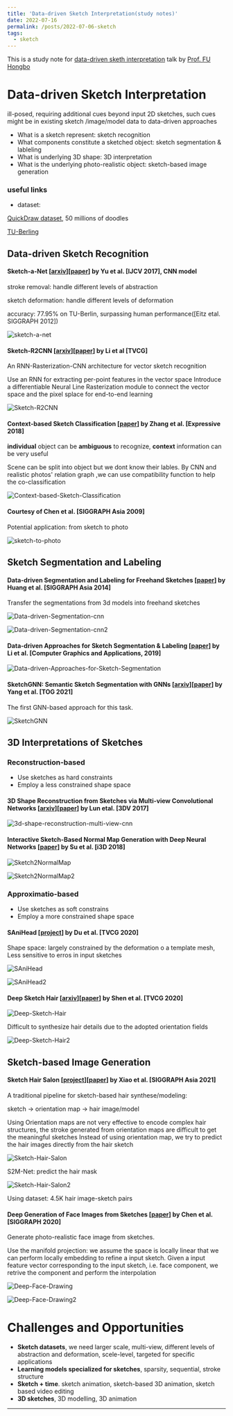 ```yaml
---
title: 'Data-driven Sketch Interpretation(study notes)'
date: 2022-07-16
permalink: /posts/2022-07-06-sketch
tags:
  - sketch
---
```


This is a study note for [data-driven sketh interpretation](https://www.youtube.com/watch?v=Gb8aWqxKJ_4) talk by [Prof. FU Hongbo](https://scholars.cityu.edu.hk/person/hongbofu)

Data-driven Sketch Interpretation
======

ill-posed, requiring additional cues beyond input 2D sketches, such cues might be in existing sketch /image/model data to data-driven approaches

- What is a sketch represent: sketch recognition
- What components constitute a sketched object: sketch segmentation & lableling
- What is underlying 3D shape: 3D interpretation
- What is the underlying photo-realistic object: sketch-based image generation

### useful links
- dataset: 

[QuickDraw dataset](https://quickdraw.withgoogle.com), 50 millions of doodles

[TU-Berling](https://cybertron.cg.tu-berlin.de/eitz/projects/classifysketch/)

## Data-driven Sketch Recognition

#### Sketch-a-Net [[arxiv](https://arxiv.org/abs/1501.07873)][[paper](https://arxiv.org/pdf/1501.07873.pdf)] by Yu et al. [IJCV 2017], CNN model

stroke removal: handle different levels of abstraction

sketch deformation: handle different levels of deformation

accuracy: 77.95% on TU-Berlin, surpassing human performance([Eitz etal. SIGGRAPH 2012])

![sketch-a-net](/files/images/posts/sketch-a-net.png)


#### Sketch-R2CNN [[arxiv](https://arxiv.org/abs/1811.08170)][[paper](https://arxiv.org/pdf/1811.08170.pdf)] by Li et al [TVCG]

An RNN-Rasterization-CNN architecture for vector sketch recognition

Use an RNN for extracting per-point features in the vector space
Introduce a differentiable Neural Line Rasterization module to connect the vector space and the pixel splace for end-to-end learning

![Sketch-R2CNN](/files/images/posts/Sketch-R2CNN.png)


#### Context-based Sketch Classification [[paper](https://scholars.cityu.edu.hk/files/28603466/SketchCoClass.pdf)] by Zhang et al. [Expressive 2018]

**individual** object can be **ambiguous** to recognize, **context** information can be very useful

Scene can be split into object but we dont know their lables. By CNN and realistic photos' relation graph ,we can use compatibility function to help the co-classification

![Context-based-Sketch-Classification](/files/images/posts/Context-based-Sketch-Classification.png)


#### Courtesy of Chen et al. [SIGGRAPH Asia 2009]

Potential application: from sketch to photo

![sketch-to-photo](/files/images/posts/sketch-to-photo.png)


## Sketch Segmentation and Labeling

#### Data-driven Segmentation and Labeling for Freehand Sketches [[paper](https://www.cs.cityu.edu.hk/~rynson/papers/siga14.pdf)] by Huang et al. [SIGGRAPH Asia 2014]

Transfer the segmentations from 3d models into freehand sketches

![Data-driven-Segmentation-cnn](/files/images/posts/Data-driven-Segmentation-cnn.png)

![Data-driven-Segmentation-cnn2](/files/images/posts/Data-driven-Segmentation-cnn2.png)


#### Data-driven Approaches for Sketch Segmentation & Labeling [[paper](https://arxiv.org/ftp/arxiv/papers/1807/1807.11847.pdf)] by Li et al. [Computer Graphics and Applications, 2019]

![Data-driven-Approaches-for-Sketch-Segmentation](/files/images/posts/Data-driven-Approaches-for-Sketch-Segmentation.png)


#### SketchGNN: Semantic Sketch Segmentation with GNNs [[arxiv](https://arxiv.org/abs/2003.00678)][[paper](https://arxiv.org/pdf/2003.00678)] by Yang et al. [TOG 2021]

The first GNN-based approach for this task.

![SketchGNN](/files/images/posts/SketchGNN.png)


## 3D Interpretations of Sketches

### Reconstruction-based

- Use sketches as hard constraints
- Employ a less constrained shape space

#### 3D Shape Reconstruction from Sketches via Multi-view Convolutional Networks [[arxiv](https://arxiv.org/abs/1707.06375?context=cs)][[paper](https://arxiv.org/pdf/1707.06375)] by Lun etal. [3DV 2017]

![3d-shape-reconstruction-multi-view-cnn](/files/images/posts/3d-shape-reconstruction-multi-view-cnn.png)

#### Interactive Sketch-Based Normal Map Generation with Deep Neural Networks [[paper](https://shizhezhou.github.io/projects/sketch2NormalMap/a22-Su.pdf)] by Su et al. [i3D 2018]

![Sketch2NormalMap](/files/images/posts/Sketch2NormalMap.png)

![Sketch2NormalMap2](/files/images/posts/Sketch2NormalMap2.png)

### Approximatio-based

- Use sketches as soft constrains
- Employ a more constrained shape space

#### SAniHead [[project](https://scholars.cityu.edu.hk/en/publications/sanihead(3df6a49c-402f-48d9-b586-7579924aee8d).html)] by Du et al. [TVCG 2020]

Shape space: largely constrained by the deformation o a template mesh, Less sensitive to erros in input sketches

![SAniHead](/files/images/posts/SAniHead.png)

![SAniHead2](/files/images/posts/SAniHead2.png)

#### Deep Sketch Hair [[arxiv](https://arxiv.org/abs/1908.07198)][[paper](https://arxiv.org/pdf/1908.07198)] by Shen et al. [TVCG 2020]

![Deep-Sketch-Hair](/files/images/posts/Deep-Sketch-Hair.png)

Difficult to synthesize hair details due to the adopted orientation fields

![Deep-Sketch-Hair2](/files/images/posts/Deep-Sketch-Hair2.png)


## Sketch-based Image Generation


#### Sketch Hair Salon [[project](https://chufengxiao.github.io/SketchHairSalon/)][[paper](https://arxiv.org/pdf/2109.07874.pdf)] by Xiao et al. [SIGGRAPH Asia 2021]

A traditional pipeline for sketch-based hair synthese/modeling:

sketch -> orientation map -> hair image/model

Using Orientation maps are not very effective to encode complex hair structures, the stroke generated from orientation maps are difficult to get the meaningful sketches
Instead of using orientation map, we try to predict the hair images directly from the hair sketch

![Sketch-Hair-Salon](/files/images/posts/Sketch-Hair-Salon.png)

S2M-Net: predict the hair mask

![Sketch-Hair-Salon2](/files/images/posts/Sketch-Hair-Salon2.png)


Using dataset: 4.5K hair image-sketch pairs


#### Deep Generation of Face Images from Sketches [[paper](https://arxiv.org/pdf/2006.01047.pdf)] by Chen et al. [SIGGRAPH 2020]

Generate photo-realistic face image from sketches.

Use the manifold projection: we assume the space is locally linear that we can perform locally embedding to refine a input sketch. Given a input feature vector corresponding to the input sketch, i.e. face component, we retrive the component and perform the interpolation

![Deep-Face-Drawing](/files/images/posts/Deep-Face-Drawing.png)

![Deep-Face-Drawing2](/files/images/posts/Deep-Face-Drawing2.png)


# Challenges and Opportunities

- **Sketch datasets**, we need larger scale, multi-view, different levels of abstraction and deformation, scele-level, targeted for specific applications
- **Learning models specialized for sketches**, sparsity, sequential, stroke structure
- **Sketch + time**. sketch animation, sketch-based 3D animation, sketch based video editing
- **3D sketches**, 3D modelling, 3D animation

------